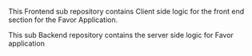 
This Frontend sub repository contains Client side logic for the front end section for the Favor Application.

This sub Backend repository contains the server side logic for Favor application

